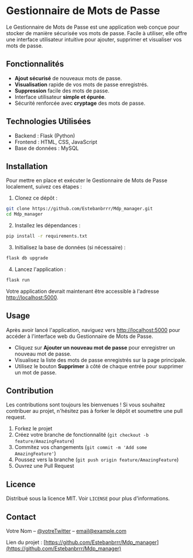 
# Gestionnaire de Mots de Passe

Le Gestionnaire de Mots de Passe est une application web conçue pour stocker de manière sécurisée vos mots de passe. Facile à utiliser, elle offre une interface utilisateur intuitive pour ajouter, supprimer et visualiser vos mots de passe.

## Fonctionnalités

- **Ajout sécurisé** de nouveaux mots de passe.
- **Visualisation** rapide de vos mots de passe enregistrés.
- **Suppression** facile des mots de passe.
- Interface utilisateur **simple et épurée**.
- Sécurité renforcée avec **cryptage** des mots de passe.

## Technologies Utilisées

- Backend : Flask (Python)
- Frontend : HTML, CSS, JavaScript
- Base de données : MySQL

## Installation

Pour mettre en place et exécuter le Gestionnaire de Mots de Passe localement, suivez ces étapes :

1. Clonez ce dépôt :

```bash
git clone https://github.com/Estebanbrrr/Mdp_manager.git
cd Mdp_manager
```

2. Installez les dépendances :

```bash
pip install -r requirements.txt
```

3. Initialisez la base de données (si nécessaire) :

```bash
flask db upgrade
```

4. Lancez l'application :

```bash
flask run
```

Votre application devrait maintenant être accessible à l'adresse [http://localhost:5000](http://localhost:5000).

## Usage

Après avoir lancé l'application, naviguez vers [http://localhost:5000](http://localhost:5000) pour accéder à l'interface web du Gestionnaire de Mots de Passe.

- Cliquez sur **Ajouter un nouveau mot de passe** pour enregistrer un nouveau mot de passe.
- Visualisez la liste des mots de passe enregistrés sur la page principale.
- Utilisez le bouton **Supprimer** à côté de chaque entrée pour supprimer un mot de passe.

## Contribution

Les contributions sont toujours les bienvenues ! Si vous souhaitez contribuer au projet, n'hésitez pas à forker le dépôt et soumettre une pull request.

1. Forkez le projet
2. Créez votre branche de fonctionnalité (`git checkout -b feature/AmazingFeature`)
3. Commitez vos changements (`git commit -m 'Add some AmazingFeature'`)
4. Poussez vers la branche (`git push origin feature/AmazingFeature`)
5. Ouvrez une Pull Request

## Licence

Distribué sous la licence MIT. Voir `LICENSE` pour plus d'informations.

## Contact

Votre Nom – [@votreTwitter](https://twitter.com/votreTwitter) – email@example.com

Lien du projet : [https://github.com/Estebanbrrr/Mdp_manager](https://github.com/Estebanbrrr/Mdp_manager)
